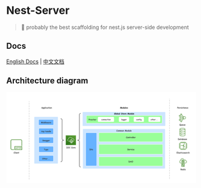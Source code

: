 # Nest-Server

> 🚀 probably the best scaffolding for nest.js server-side development

## Docs

[English Docs](docs/en.md) | [中文文档](docs/cn.md)

## Architecture diagram

![architecture diagram](docs/img/server.png)
